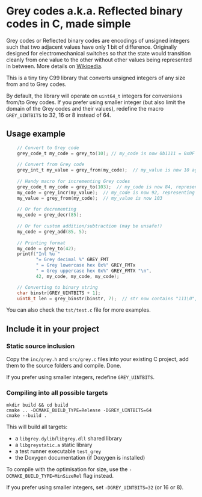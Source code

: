 Grey codes a.k.a. Reflected binary codes in C, made simple
===============================================================================

Grey codes or Reflected binary codes are encodings of unsigned integers
such that two adjacent values have only 1 bit of difference. Originally
designed for electromechanical switches so that the state would transition
cleanly from one value to the other without other values being represented
in between. More details on 
[Wikipedia](https://en.wikipedia.org/wiki/Gray_code).

This is a tiny tiny C99 library that converts unsigned integers of any size
from and to Grey codes.

By default, the library will operate on `uint64_t` integers for conversions
from/to Grey codes. If you prefer using smaller integer (but also limit the 
domain of the Grey codes and their values), redefine the macro `GREY_UINTBITS`
to 32, 16 or 8 instead of 64.


Usage example
----------------------------------------

```c
    // Convert to Grey code
    grey_code_t my_code = grey_to(10); // my_code is now 0b1111 = 0x0F = 15
    
    // Convert from Grey code
    grey_int_t my_value = grey_from(my_code);  // my_value is now 10 again
    
    // Handy macro for incrementing Grey codes
    grey_code_t my_code = grey_to(103);  // my_code is now 84, representing 103
    my_code = grey_incr(my_value);  // my_code is now 92, representing 104
    my_value = grey_from(my_code);  // my_value is now 103
    
    // Or for decrementing
    my_code = grey_decr(85);
    
    // Or for custom addition/subtraction (may be unsafe!)
    my_code = grey_add(85, 5);
    
    // Printing format
    my_code = grey_to(42);
    printf("Int %u "
           "= Grey decimal %" GREY_FMT
           " = Grey lowercase hex 0x%" GREY_FMTx
           " = Grey uppercase hex 0x%" GREY_FMTX "\n",
           42, my_code, my_code, my_code);

    // Converting to binary string
    char binstr[GREY_UINTBITS + 1];
    uint8_t len = grey_binstr(binstr, 7);  // str now contains "111\0", len is 3
```

You can also check the `tst/test.c` file for more examples.




Include it in your project
----------------------------------------

### Static source inclusion

Copy the `inc/grey.h` and `src/grey.c` files into your existing
C project, add them to the source folders and compile. Done.

If you prefer using smaller integers, redefine `GREY_UINTBITS`.


### Compiling into all possible targets

```
mkdir build && cd build
cmake .. -DCMAKE_BUILD_TYPE=Release -DGREY_UINTBITS=64
cmake --build .
```

This will build all targets:

- a `libgrey.dylib`/`libgrey.dll` shared library
- a `libgreystatic.a` static library
- a test runner executable `test_grey`
- the Doxygen documentation (if Doxygen is installed)

To compile with the optimisation for size, use the
`-DCMAKE_BUILD_TYPE=MinSizeRel` flag instead.

If you prefer using smaller integers, set `-DGREY_UINTBITS=32` (or 16 or 8).
